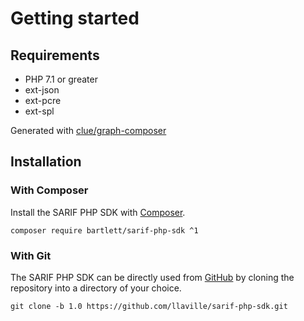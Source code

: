 # Getting started

## Requirements

* PHP 7.1 or greater
* ext-json
* ext-pcre
* ext-spl

Generated with [clue/graph-composer](https://github.com/clue/graph-composer)

## Installation

### With Composer

Install the SARIF PHP SDK with [Composer](https://getcomposer.org/).

```shell
composer require bartlett/sarif-php-sdk ^1
```

### With Git

The SARIF PHP SDK can be directly used from [GitHub](https://github.com/llaville/sarif-php-sdk.git)
by cloning the repository into a directory of your choice.

```shell
git clone -b 1.0 https://github.com/llaville/sarif-php-sdk.git
```
